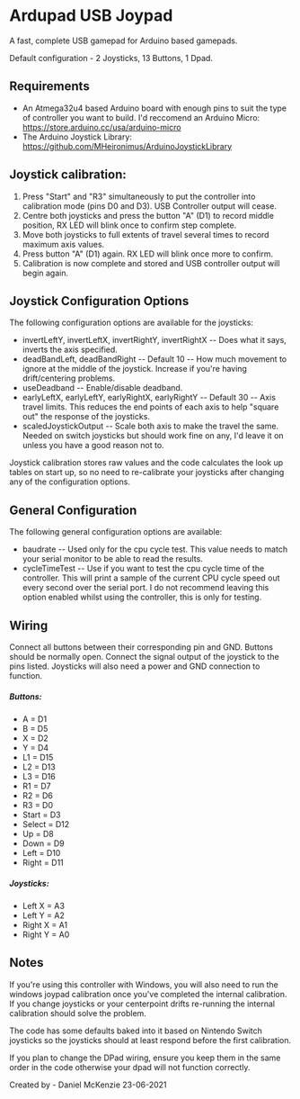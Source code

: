 # Ardupad USB Joypad
A fast, complete USB gamepad for Arduino based gamepads.

Default configuration - 2 Joysticks, 13 Buttons, 1 Dpad.

## Requirements
- An Atmega32u4 based Arduino board with enough pins to suit the type of controller you want to build. I'd reccomend an Arduino Micro: https://store.arduino.cc/usa/arduino-micro
- The Arduino Joystick Library: https://github.com/MHeironimus/ArduinoJoystickLibrary

## Joystick calibration:
1. Press "Start" and "R3" simultaneously to put the controller into calibration mode (pins D0 and D3). USB Controller output will cease.
2. Centre both joysticks and press the button "A" (D1) to record middle position, RX LED will blink once to confirm step complete.
3. Move both joysticks to full extents of travel several times to record maximum axis values.
4. Press button "A" (D1) again. RX LED will blink once more to confirm.
5. Calibration is now complete and stored and USB controller output will begin again.

## Joystick Configuration Options
The following configuration options are available for the joysticks:
- invertLeftY, invertLeftX, invertRightY, invertRightX -- Does what it says, inverts the axis specified.
- deadBandLeft, deadBandRight -- Default 10 -- How much movement to ignore at the middle of the joystick. Increase if you're having drift/centering problems.
- useDeadband -- Enable/disable deadband.
- earlyLeftX, earlyLeftY, earlyRightX, earlyRightY -- Default 30 -- Axis travel limits. This reduces the end points of each axis to help "square out" the response of the joysticks. 
- scaledJoystickOutput -- Scale both axis to make the travel the same. Needed on switch joysticks but should work fine on any, I'd leave it on unless you have a good reason not to.

Joystick calibration stores raw values and the code calculates the look up tables on start up, so no need to re-calibrate your joysticks after changing any of the configuration options.

## General Configuration
The following general configuration options are available:
- baudrate -- Used only for the cpu cycle test. This value needs to match your serial monitor to be able to read the results.
- cycleTimeTest -- Use if you want to test the cpu cycle time of the controller. This will print a sample of the current CPU cycle speed out every second over the serial port. I do not recommend leaving this option enabled whilst using the controller, this is only for testing.

## Wiring
Connect all buttons between their corresponding pin and GND. Buttons should be normally open.
Connect the signal output of the joystick to the pins listed. Joysticks will also need a power and GND connection to function.

##### Buttons:
- A = D1
- B = D5
- X = D2
- Y = D4
- L1 = D15
- L2 = D13
- L3 = D16
- R1 = D7
- R2 = D6
- R3 = D0
- Start = D3
- Select = D12
- Up = D8
- Down = D9
- Left = D10
- Right = D11

##### Joysticks:
- Left X = A3
- Left Y = A2
- Right X = A1
- Right Y = A0


## Notes
If you're using this controller with Windows, you will also need to run the windows joypad calibration once you've completed the internal calibration.
If you change joysticks or your centerpoint drifts re-running the internal calibration should solve the problem.

The code has some defaults baked into it based on Nintendo Switch joysticks so the joysticks should at least respond before the first calibration.

If you plan to change the DPad wiring, ensure you keep them in the same order in the code otherwise your dpad will not function correctly.

Created by - Daniel McKenzie
23-06-2021
